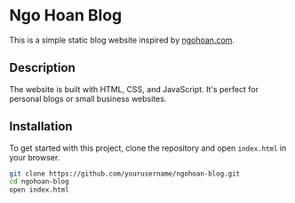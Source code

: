 # Ngo Hoan Blog

This is a simple static blog website inspired by [ngohoan.com](https://ngohoan.com).

## Description

The website is built with HTML, CSS, and JavaScript. It's perfect for personal blogs or small business websites.

## Installation

To get started with this project, clone the repository and open `index.html` in your browser.

```bash
git clone https://github.com/yourusername/ngohoan-blog.git
cd ngohoan-blog
open index.html
